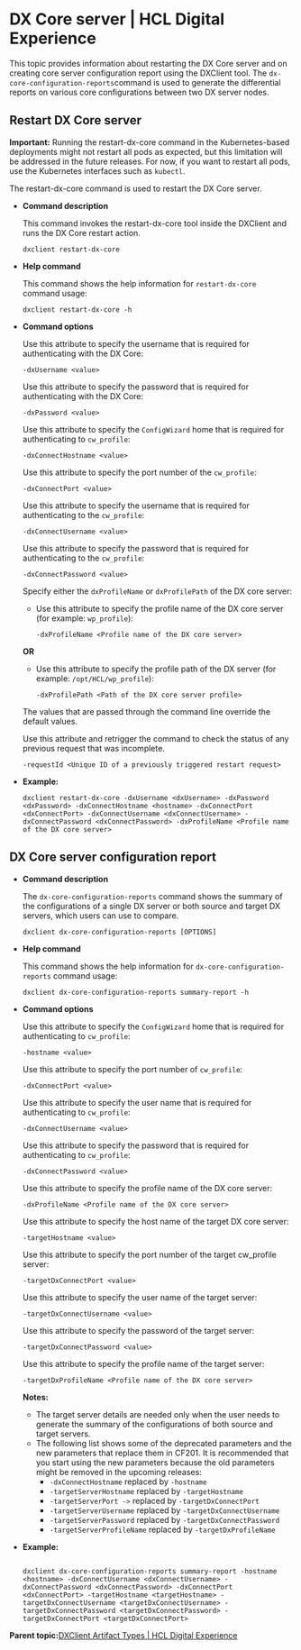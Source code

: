 # DX Core server \| HCL Digital Experience

This topic provides information about restarting the DX Core server and on creating core server configuration report using the DXClient tool. The `dx-core-configuration-reports`command is used to generate the differential reports on various core configurations between two DX server nodes.

## Restart DX Core server

**Important:** Running the restart-dx-core command in the Kubernetes-based deployments might not restart all pods as expected, but this limitation will be addressed in the future releases. For now, if you want to restart all pods, use the Kubernetes interfaces such as `kubectl`.

The restart-dx-core command is used to restart the DX Core server.

-   **Command description**

    This command invokes the restart-dx-core tool inside the DXClient and runs the DX Core restart action.

    ```
    dxclient restart-dx-core
    ```

-   **Help command**

    This command shows the help information for `restart-dx-core` command usage:

    ```
    dxclient restart-dx-core -h
    ```

-   **Command options**

    Use this attribute to specify the username that is required for authenticating with the DX Core:

    ```
    -dxUsername <value> 
    ```

    Use this attribute to specify the password that is required for authenticating with the DX Core:

    ```
    -dxPassword <value>
    ```

    Use this attribute to specify the `ConfigWizard` home that is required for authenticating to `cw_profile`:

    ```
    -dxConnectHostname <value>
    ```

    Use this attribute to specify the port number of the `cw_profile`:

    ```
    -dxConnectPort <value>
    ```

    Use this attribute to specify the username that is required for authenticating to the `cw_profile`:

    ```
    -dxConnectUsername <value>
    ```

    Use this attribute to specify the password that is required for authenticating to the `cw_profile`:

    ```
    -dxConnectPassword <value>
    ```

    Specify either the `dxProfileName` or `dxProfilePath` of the DX core server:

    -   Use this attribute to specify the profile name of the DX core server \(for example: `wp_profile`\):

        ```
        -dxProfileName <Profile name of the DX core server>
        ```

    **OR**

    -   Use this attribute to specify the profile path of the DX server \(for example: `/opt/HCL/wp_profile`\):

        ```
        -dxProfilePath <Path of the DX core server profile> 
        ```

    The values that are passed through the command line override the default values.

    Use this attribute and retrigger the command to check the status of any previous request that was incomplete.

    ```
    -requestId <Unique ID of a previously triggered restart request>
    ```

-   **Example:**

    ```
    dxclient restart-dx-core -dxUsername <dxUsername> -dxPassword <dxPassword> -dxConnectHostname <hostname> -dxConnectPort <dxConnectPort> -dxConnectUsername <dxConnectUsername> -dxConnectPassword <dxConnectPassword> -dxProfileName <Profile name of the DX core server>
    ```


## DX Core server configuration report

-   **Command description**

    The `dx-core-configuration-reports` command shows the summary of the configurations of a single DX server or both source and target DX servers, which users can use to compare.

    ```
    dxclient dx-core-configuration-reports [OPTIONS]
    ```

-   **Help command**

    This command shows the help information for `dx-core-configuration-reports` command usage:

    ```
    dxclient dx-core-configuration-reports summary-report -h
    ```

-   **Command options**

    Use this attribute to specify the `ConfigWizard` home that is required for authenticating to `cw_profile`:

    ```
    -hostname <value>
    ```

    Use this attribute to specify the port number of `cw_profile`:

    ```
    -dxConnectPort <value>
    ```

    Use this attribute to specify the user name that is required for authenticating to `cw_profile`:

    ```
    -dxConnectUsername <value>
    ```

    Use this attribute to specify the password that is required for authenticating to `cw_profile`:

    ```
    -dxConnectPassword <value>
    ```

    Use this attribute to specify the profile name of the DX core server:

    ```
    -dxProfileName <Profile name of the DX core server>
    ```

    Use this attribute to specify the host name of the target DX core server:

    ```
    -targetHostname <value>
    ```

    Use this attribute to specify the port number of the target cw\_profile server:

    ```
    -targetDxConnectPort <value>
    ```

    Use this attribute to specify the user name of the target server:

    ```
    -targetDxConnectUsername <value>
    ```

    Use this attribute to specify the password of the target server:

    ```
    -targetDxConnectPassword <value>
    ```

    Use this attribute to specify the profile name of the target server:

    ```
    -targetDxProfileName <Profile name of the DX core server>
    ```

    **Notes:**

    -   The target server details are needed only when the user needs to generate the summary of the configurations of both source and target servers.
    -   The following list shows some of the deprecated parameters and the new parameters that replace them in CF201. It is recommended that you start using the new parameters because the old parameters might be removed in the upcoming releases:
        -   `-dxConnectHostname` replaced by `-hostname`
        -   `-targetServerHostname` replaced by `-targetHostname`
        -   `-targetServerPort ->` replaced by `-targetDxConnectPort`
        -   `-targetServerUsername` replaced by `-targetDxConnectUsername`
        -   `-targetServerPassword` replaced by `-targetDxConnectPassword`
        -   `-targetServerProfileName` replaced by `-targetDxProfileName`
-   **Example:**

    ```
    
    dxclient dx-core-configuration-reports summary-report -hostname <hostname> -dxConnectUsername <dxConnectUsername> -dxConnectPassword <dxConnectPassword> -dxConnectPort <dxConnectPort> -targetHostname <targetHostname> -targetDxConnectUsername <targetDxConnectUsername> -targetDxConnectPassword <targetDxConnectPassword> -targetDxConnectPort <targetDxConnectPort>
    ```


**Parent topic:**[DXClient Artifact Types \| HCL Digital Experience](../containerization/dxclientartifacts.md)

